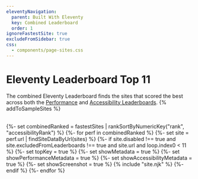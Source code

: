 ```yaml
---
eleventyNavigation:
  parent: Built With Eleventy
  key: Combined Leaderboard
  order: 1
ignoreFastestSite: true
excludeFromSidebar: true
css:
  - components/page-sites.css
---
```

# Eleventy Leaderboard Top 11

The combined Eleventy Leaderboard finds the sites that scored the best across both the [Performance](/leaderboard/perf/) and [Accessibility Leaderboards](/leaderboard/a11y/). {% addToSampleSites %}

<br>

<div class="lo sites-lo" style="--lo-margin-h: 2rem; --lo-margin-v: 1rem; --lo-stackpoint: 31.25em;">
{%- set combinedRanked = fastestSites | rankSortByNumericKey("rank", "accessibilityRank") %}
{%- for perf in combinedRanked %}
{%- set site = perf.url | findSiteDataByUrl(sites) %}
{%- if site.disabled !== true and site.excludedFromLeaderboards !== true and site.url and loop.index0 < 11 %}
	{%- set topKey = true %}
	{%- set showMetadata = true %}
	{%- set showPerformanceMetadata = true %}
	{%- set showAccessibilityMetadata = true %}
	{%- set showScreenshot = true %}
	{% include "site.njk" %}
{%- endif %}
{%- endfor %}
</div>
